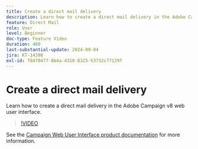 ```yaml
---
title: Create a direct mail delivery
description: Learn how to create a direct mail delivery in the Adobe Campaign v8 web user interface.
feature: Direct Mail
role: User
level: Beginner
doc-type: Feature Video
duration: 480
last-substantial-update: 2024-09-04
jira: KT-14398
exl-id: f8470477-8b4a-4310-8325-53732c77129f
---
```

# Create a direct mail delivery

Learn how to create a direct mail delivery in the Adobe Campaign v8 web user interface.

>[!VIDEO](https://video.tv.adobe.com/v/3433316/?learn=on)

See the [Campaign Web User Interface product documentation](https://experienceleague.adobe.com/en/docs/campaign-web/v8/msg/direct-mail/gs-direct-mail) for more information.
